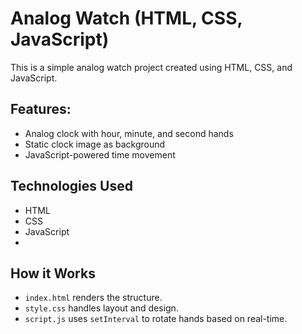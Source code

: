 # Analog Watch (HTML, CSS, JavaScript)

This is a simple analog watch project created using HTML, CSS, and JavaScript.

## Features:
- Analog clock with hour, minute, and second hands
- Static clock image as background
- JavaScript-powered time movement

##  Technologies Used
- HTML
- CSS
- JavaScript
- 
##  How it Works
- `index.html` renders the structure.
- `style.css` handles layout and design.
- `script.js` uses `setInterval` to rotate hands based on real-time.


